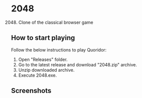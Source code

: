 # 2048
2048. Clone of the classical browser game

## How to start playing
Follow the below instructions to play Quoridor:
1. Open "Releases" folder.
2. Go to the latest release and download "2048.zip" archive.
3. Unzip downloaded archive.
4. Execute 2048.exe.

## Screenshots
[](https://github.com/snyk04/2048/blob/main/Screenshot.png)
